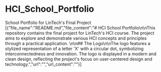# HCI_School_Portfolio
School Portfolio for LinTech's Final Project
[{"file_name":"README.md","file_content":"# HCI School Portfolio\n\nThis repository contains the final project for LinTech's HCI course. The project aims to explore and demonstrate various HCI concepts and principles through a practical application. \n\n## The Logo\n\nThe logo features a stylized representation of a letter 'X' with a circular dot, symbolizing interconnectedness and innovation. The logo is displayed in a modern and clean design, reflecting the project's focus on user-centered design and technology.","url":"","url_content":""}]
